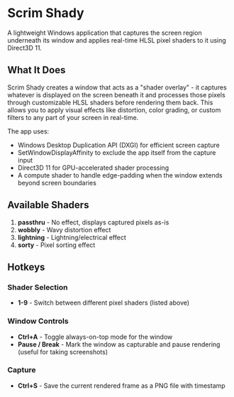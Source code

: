 # Scrim Shady

A lightweight Windows application that captures the screen region underneath its window and applies real-time HLSL pixel shaders to it using Direct3D 11.

## What It Does

Scrim Shady creates a window that acts as a "shader overlay" - it captures whatever is displayed on the screen beneath it and processes those pixels through customizable HLSL shaders before rendering them back. This allows you to apply visual effects like distortion, color grading, or custom filters to any part of your screen in real-time.

The app uses:
- Windows Desktop Duplication API (DXGI) for efficient screen capture
- SetWindowDisplayAffinity to exclude the app itself from the capture input
- Direct3D 11 for GPU-accelerated shader processing
- A compute shader to handle edge-padding when the window extends beyond screen boundaries

## Available Shaders

1. **passthru** - No effect, displays captured pixels as-is
2. **wobbly** - Wavy distortion effect
3. **lightning** - Lightning/electrical effect
4. **sorty** - Pixel sorting effect

## Hotkeys

### Shader Selection
- **1-9** - Switch between different pixel shaders (listed above)

### Window Controls
- **Ctrl+A** - Toggle always-on-top mode for the window
- **Pause / Break** - Mark the window as capturable and pause rendering (useful for taking screenshots)

### Capture
- **Ctrl+S** - Save the current rendered frame as a PNG file with timestamp
